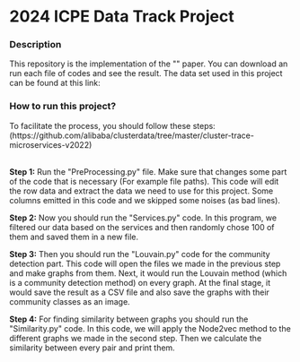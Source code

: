 # 2024 ICPE Data Track Project
<h3>Description</h3>
<div>This repository is the implementation of the "" paper. You can download an run each file of codes and see the result. The data set used in this project can be found at this link: 

    
<h3>How to run this project?</h3>
To facilitate the process, you should follow these steps:
<br></ber>(https://github.com/alibaba/clusterdata/tree/master/cluster-trace-microservices-v2022)

<br><b>Step 1:</b> Run the "PreProcessing.py" file. Make sure that changes some part of the code that is necessary (For example file paths). This code will edit the row data and extract the data we need to use for this project. Some columns emitted in this code and we skipped some noises (as bad lines).


<b>Step 2:</b> Now you should run the "Services.py" code. In this program, we filtered our data based on the services and then randomly chose 100 of them and saved them in a new file.

<b>Step 3:</b> Then you should run the "Louvain.py" code for the community detection part. This code will open the files we made in the previous step and make graphs from them. Next, it would run the Louvain method (which is a community detection method) on every graph. At the final stage, it would save the result as a CSV file and also save the graphs with their community classes as an image.

<b>Step 4:</b> For finding similarity between graphs you should run the "Similarity.py" code. In this code, we will apply the Node2vec method to the different graphs we made in the second step. Then we calculate the similarity between every pair and print them.
